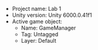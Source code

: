 <!-- UNITY CODE ASSIST INSTRUCTIONS START -->
- Project name: Lab 1
- Unity version: Unity 6000.0.41f1
- Active game object:
  - Name: GameManager
  - Tag: Untagged
  - Layer: Default
<!-- UNITY CODE ASSIST INSTRUCTIONS END -->